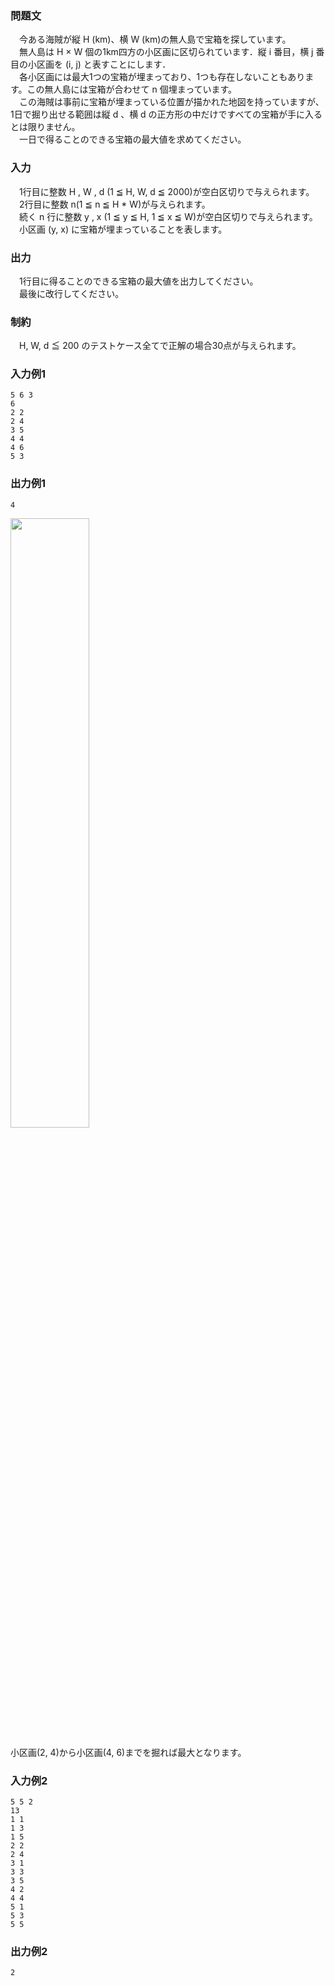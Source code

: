 ### 問題文  
　今ある海賊が縦 H (km)、横 W (km)の無人島で宝箱を探しています。  
　無人島は H × W 個の1km四方の小区画に区切られています．縦 i 番目，横 j 番目の小区画を (i, j) と表すことにします．  
　各小区画には最大1つの宝箱が埋まっており、1つも存在しないこともあります。この無人島には宝箱が合わせて n 個埋まっています。  
　この海賊は事前に宝箱が埋まっている位置が描かれた地図を持っていますが、1日で掘り出せる範囲は縦 d 、横 d の正方形の中だけですべての宝箱が手に入るとは限りません。  
　一日で得ることのできる宝箱の最大値を求めてください。  

### 入力  
　1行目に整数 H , W , d (1 ≦ H, W, d ≦ 2000)が空白区切りで与えられます。  
　2行目に整数 n(1 ≦ n ≦ H * W)が与えられます。  
　続く n 行に整数 y , x (1 ≦ y ≦ H, 1 ≦ x ≦ W)が空白区切りで与えられます。  
　小区画 (y, x) に宝箱が埋まっていることを表します。  

### 出力  
　1行目に得ることのできる宝箱の最大値を出力してください。  
　最後に改行してください。  

### 制約
　H, W, d ≦ 200 のテストケース全てで正解の場合30点が与えられます。  

### 入力例1  
~~~
5 6 3
6
2 2
2 4
3 5
4 4
4 6
5 3
~~~  

### 出力例1  
~~~
4
~~~

<img src="/static/images/3_04.png" width="50%" height="50%">

小区画(2, 4)から小区画(4, 6)までを掘れば最大となります。

### 入力例2
~~~
5 5 2
13
1 1
1 3
1 5
2 2
2 4
3 1
3 3
3 5
4 2
4 4
5 1
5 3
5 5
~~~

### 出力例2
~~~
2
~~~